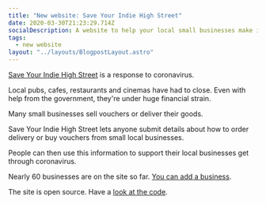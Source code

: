 ```yaml
---
title: "New website: Save Your Indie High Street"
date: 2020-03-30T21:23:29.714Z
socialDescription: A website to help your local small businesses make it through the coronavirus
tags:
  - new website
layout: "../layouts/BlogpostLayout.astro"
---
```

[Save Your Indie High Street](https://saveyourindiehighstreet.uk) is a response to coronavirus.

Local pubs, cafes, restaurants and cinemas have had to close. Even with help from the government, they're under huge financial strain.

Many small businesses sell vouchers or deliver their goods.

Save Your Indie High Street lets anyone submit details about how to order delivery or buy vouchers from small local businesses.

People can then use this information to support their local businesses get through coronavirus.

Nearly 60 businesses are on the site so far. [You can add a business](https://saveyourindiehighstreet.uk/save).

The site is open source. Have a [look at the code](https://github.com/edjw/Save-Your-Indie-High-Street).